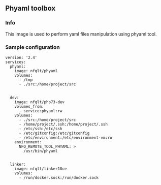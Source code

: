 ## Phyaml toolbox

### Info
This image is used to perform yaml files manipulation using phyaml tool.


### Sample configuration
```
version: '2.4'
services:
  phyaml:
    image: nfqlt/phyaml
    volumes:
      - /tmp
      - ./src:/home/project/src


  dev:
    image: nfqlt/php73-dev
    volumes_from:
      - service:phyaml:rw
    volumes:
      - ./src:/home/project/src
      - /home/project/.ssh:/home/project/.ssh
      - /etc/ssh:/etc/ssh
      - /etc/gitconfig:/etc/gitconfig
      - /etc/environment:/etc/environment-vm:ro
    environment:
      NFQ_REMOTE_TOOL_PHYAML: >
        /usr/bin/phyaml


  linker:
    image: nfqlt/linker18ce
    volumes:
      - /run/docker.sock:/run/docker.sock
```

